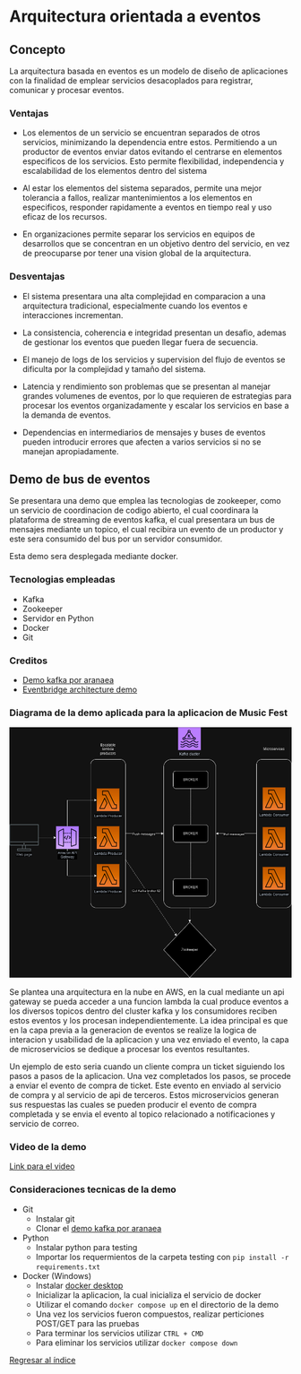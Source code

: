 # Arquitectura orientada a eventos

## Concepto

La arquitectura basada en eventos es un modelo de diseño de aplicaciones con la finalidad de emplear servicios desacoplados para registrar, comunicar y procesar eventos.

### Ventajas

* Los elementos de un servicio se encuentran separados de otros servicios, minimizando la dependencia entre estos. Permitiendo a un productor de eventos enviar datos evitando el centrarse en elementos especificos de los servicios. Esto permite flexibilidad, independencia y escalabilidad de los elementos dentro del sistema

* Al estar los elementos del sistema separados, permite una mejor tolerancia a fallos, realizar mantenimientos a los elementos en especificos, responder rapidamente a eventos en tiempo real y uso eficaz de los recursos.

* En organizaciones permite separar los servicios en equipos de desarrollos que se concentran en un objetivo dentro del servicio, en vez de preocuparse por tener una vision global de la arquitectura.

### Desventajas

* El sistema presentara una alta complejidad en comparacion a una arquitectura tradicional, especialmente cuando los eventos e interacciones incrementan.

* La consistencia, coherencia e integridad presentan un desafio, ademas de gestionar los eventos que pueden llegar fuera de secuencia.

* El manejo de logs de los servicios y supervision del flujo de eventos se dificulta por la complejidad y tamaño del sistema.

* Latencia y rendimiento son problemas que se presentan al manejar grandes volumenes de eventos, por lo que requieren de estrategias para procesar los eventos organizadamente y escalar los servicios en base a la demanda de eventos.

* Dependencias en intermediarios de mensajes y buses de eventos pueden introducir errores que afecten a varios servicios si no se manejan apropiadamente.

## Demo de bus de eventos

Se presentara una demo que emplea las tecnologias de zookeeper, como un servicio de coordinacion de codigo abierto, el cual coordinara la plataforma de streaming de eventos kafka, el cual presentara un bus de mensajes mediante un topico, el cual recibira un evento de un productor y este sera consumido del bus por un servidor consumidor.

Esta demo sera desplegada mediante docker.

### Tecnologias empleadas

* Kafka
* Zookeeper
* Servidor en Python
* Docker
* Git

### Creditos

* [Demo kafka por aranaea](https://github.com/aranaea/kafka-demo)
* [Eventbridge architecture demo](https://github.com/mavi888/sam-eventbridge)

### Diagrama de la demo aplicada para la aplicacion de Music Fest

![alt text](Event_diagram.png)

Se plantea una arquitectura en la nube en AWS, en la cual mediante un api gateway se pueda acceder a una funcion lambda la cual produce eventos a los diversos topicos dentro del cluster kafka y los consumidores reciben estos eventos y los procesan independientemente. La idea principal es que en la capa previa a la generacion de eventos se realize la logica de interacion y usabilidad de la aplicacion y una vez enviado el evento, la capa de microservicios se dedique a procesar los eventos resultantes.

Un ejemplo de esto seria cuando un cliente compra un ticket siguiendo los pasos a pasos de la aplicacion. Una vez completados los pasos, se procede a enviar el evento de compra de ticket. Este evento en enviado al servicio de compra y al servicio de api de terceros. Estos microservicios generan sus respuestas las cuales se pueden producir el evento de compra completada y se envia el evento al topico relacionado a notificaciones y servicio de correo.

### Video de la demo

[Link para el video](https://youtu.be/woO-zkfgR9s)

### Consideraciones tecnicas de la demo

* Git
    * Instalar git
    * Clonar el [demo kafka por aranaea](https://github.com/aranaea/kafka-demo)
* Python
    * Instalar python para testing
    * Importar los requermientos de la carpeta testing con `pip install -r requirements.txt`
* Docker (Windows)
    * Instalar [docker desktop](https://docs.docker.com/desktop/install/windows-install/)
    * Inicializar la aplicacion, la cual inicializa el servicio de docker
    * Utilizar el comando `docker compose up` en el directorio de la demo
    * Una vez los servicios fueron compuestos, realizar perticiones POST/GET para las pruebas
    * Para terminar los servicios utilizar `CTRL + CMD`
    * Para eliminar los servicios utilizar `docker compose down`

[Regresar al índice](../../../proyecto.md)